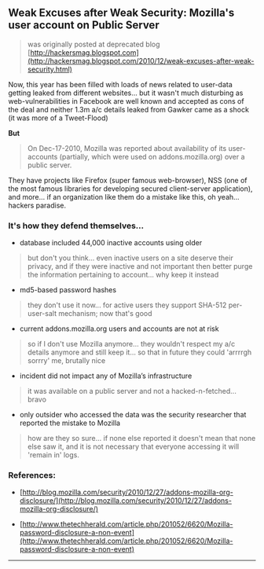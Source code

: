 ## Weak Excuses after Weak Security: Mozilla's user account on Public Server

> was originally posted at deprecated blog [http://hackersmag.blogspot.com](http://hackersmag.blogspot.com/2010/12/weak-excuses-after-weak-security.html)

Now, this year has been filled with loads of news related to user-data getting leaked from different websites... but it wasn't much disturbing as web-vulnerabilities in Facebook are well known and accepted as cons of the deal and neither 1.3m a/c details leaked from Gawker came as a shock (it was more of a Tweet-Flood)

**But**

> On Dec-17-2010, Mozilla was reported about availability of its user-accounts (partially, which were used on addons.mozilla.org) over a public server.

They have projects like Firefox (super famous web-browser), NSS (one of the most famous libraries for developing secured client-server application), and more... if an organization like them do a mistake like this, oh yeah... hackers paradise.

### It's how they defend themselves...

* database included 44,000 inactive accounts using older

> but don't you think... even inactive users on a site deserve their privacy, and if they were inactive and not important then better purge the information pertaining to account... why keep it instead


* md5-based password hashes

> they don't use it now... for active users they support SHA-512 per-user-salt mechanism; now that's good


* current addons.mozilla.org users and accounts are not at risk

> so if I don't use Mozilla anymore... they wouldn't respect my a/c details anymore and still keep it... so that in future they could 'arrrrgh sorrry' me, brutally nice


* incident did not impact any of Mozilla’s infrastructure

> it was available on a public server and not a hacked-n-fetched... bravo


* only outsider who accessed the data was the security researcher that reported the mistake to Mozilla

> how are they so sure... if none else reported it doesn't mean that none else saw it, and it is not necessary that everyone accessing it will 'remain in' logs.


### References:

* [http://blog.mozilla.com/security/2010/12/27/addons-mozilla-org-disclosure/](http://blog.mozilla.com/security/2010/12/27/addons-mozilla-org-disclosure/)

* [http://www.thetechherald.com/article.php/201052/6620/Mozilla-password-disclosure-a-non-event](http://www.thetechherald.com/article.php/201052/6620/Mozilla-password-disclosure-a-non-event)

---
